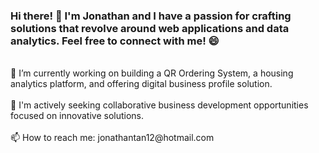 ### Hi there! 👋 I'm Jonathan and I have a passion for crafting solutions that revolve around web applications and data analytics. Feel free to connect with me! 😄

<br> 
🔭 I’m currently working on building a QR Ordering System, a housing analytics platform, and offering digital business profile solution. <br><br>
👯 I'm actively seeking collaborative business development opportunities focused on innovative solutions. <br><br>
📫 How to reach me: jonathantan12@hotmail.com

<!--
**jonathantan12/jonathantan12** is a ✨ _special_ ✨ repository because its `README.md` (this file) appears on your GitHub profile.

Here are some ideas to get you started:

- 🔭 I’m currently working on ...
- 🌱 I’m currently learning ...
- 👯 I’m looking to collaborate on ...
- 🤔 I’m looking for help with ...
- 💬 Ask me about ...
- 📫 How to reach me: ...
- 😄 Pronouns: ...
- ⚡ Fun fact: ...
-->
